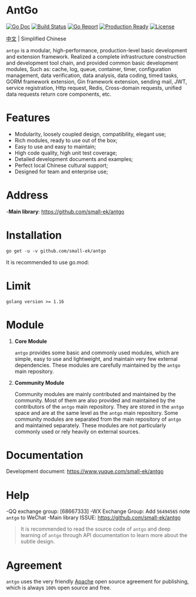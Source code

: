 # AntGo

[![Go Doc](https://godoc.org/github.com/small-ek/antgo?status.svg)](https://www.yuque.com/small-ek/antgo)
[![Build Status](https://goreportcard.com/badge/github.com/small-ek/antgo)](https://goreportcard.com/report/github.com/small-ek/antgo)
[![Go Report](https://goreportcard.com/badge/github.com/gogf/gf?v=1)](https://goreportcard.com/report/github.com/small-ek/ginp )
[![Production Ready](https://img.shields.io/badge/production-ready-blue.svg)](https://github.com/small-ek/ginp)
[![License](https://img.shields.io/github/license/small-ek/antgo.svg?style=flat)](https://github.com/small-ek/antgo)

[中文](README_ZH.md) | Simplified Chinese

`antgo` is a modular, high-performance, production-level basic development and extension framework.
Realized a complete infrastructure construction and development tool chain, and provided common basic development modules,
Such as: cache, log, queue, container, timer, configuration management, data verification, data analysis, data coding, timed tasks, GORM framework extension, Gin framework extension, sending mail, JWT, service registration, Http request, Redis, Cross-domain requests, unified data requests return core components, etc.

# Features

* Modularity, loosely coupled design, compatibility, elegant use;
* Rich modules, ready to use out of the box;
* Easy to use and easy to maintain;
* High code quality, high unit test coverage;
* Detailed development documents and examples;
* Perfect local Chinese cultural support;
* Designed for team and enterprise use;

# Address

-**Main library**: https://github.com/small-ek/antgo

# Installation

```html
go get -u -v github.com/small-ek/antgo
```

It is recommended to use go.mod:

# Limit

```shell
golang version >= 1.16
```

# Module

1. **Core Module**

   `antgo` provides some basic and commonly used modules, which are simple, easy to use and lightweight, and maintain very few external dependencies. These modules are carefully maintained by the `antgo` main repository.

1. **Community Module**

   Community modules are mainly contributed and maintained by the community. Most of them are also provided and maintained by the contributors of the `antgo` main repository. They are stored in the `antgo` space and are at the same level as the `antgo` main repository. Some community modules are separated from the main repository of `antgo` and maintained separately. These modules are not particularly commonly used or rely heavily on external sources.

# Documentation

Development document: https://www.yuque.com/small-ek/antgo

# Help

-QQ exchange group: [68667333]
-WX Exchange Group: Add `56494565` note `antgo` to WeChat
-Main library ISSUE: https://github.com/small-ek/antgo

> It is recommended to read the source code of `antgo` and deep learning of `antgo` through API documentation to learn more about the subtle design.

# Agreement

`antgo` uses the very friendly [Apache](LICENSE) open source agreement for publishing, which is always `100%` open source and free.